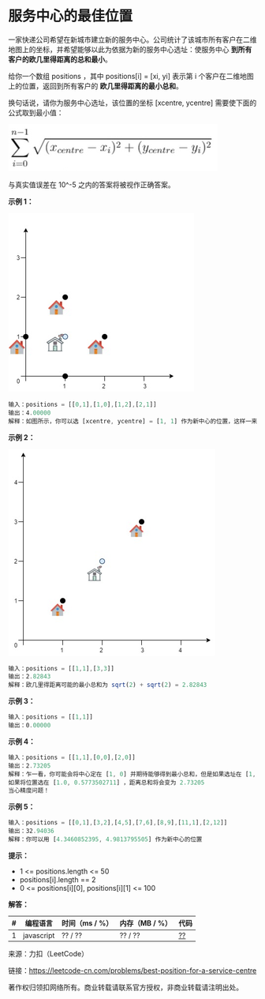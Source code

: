 # 服务中心的最佳位置

一家快递公司希望在新城市建立新的服务中心。公司统计了该城市所有客户在二维地图上的坐标，并希望能够以此为依据为新的服务中心选址：使服务中心 **到所有客户的欧几里得距离的总和最小**。

给你一个数组 positions ，其中 positions[i] = [xi, yi] 表示第 i 个客户在二维地图上的位置，返回到所有客户的 **欧几里得距离的最小总和**。

换句话说，请你为服务中心选址，该位置的坐标 [xcentre, ycentre] 需要使下面的公式取到最小值：

![问题描述](./question.jpg)

与真实值误差在 10^-5 之内的答案将被视作正确答案。

**示例 1：**

![示例1](./eg1.jpg)

``` javascript
输入：positions = [[0,1],[1,0],[1,2],[2,1]]
输出：4.00000
解释：如图所示，你可以选 [xcentre, ycentre] = [1, 1] 作为新中心的位置，这样一来到每个客户的距离就都是 1，所有距离之和为 4 ，这也是可以找到的最小值。
```

**示例 2：**

![示例2](./eg2.jpg)

``` javascript
输入：positions = [[1,1],[3,3]]
输出：2.82843
解释：欧几里得距离可能的最小总和为 sqrt(2) + sqrt(2) = 2.82843
```

**示例 3：**

``` javascript
输入：positions = [[1,1]]
输出：0.00000
```

**示例 4：**

``` javascript
输入：positions = [[1,1],[0,0],[2,0]]
输出：2.73205
解释：乍一看，你可能会将中心定在 [1, 0] 并期待能够得到最小总和，但是如果选址在 [1, 0] 距离总和为 3
如果将位置选在 [1.0, 0.5773502711] ，距离总和将会变为 2.73205
当心精度问题！
```

**示例 5：**

``` javascript
输入：positions = [[0,1],[3,2],[4,5],[7,6],[8,9],[11,1],[2,12]]
输出：32.94036
解释：你可以用 [4.3460852395, 4.9813795505] 作为新中心的位置
```

**提示：**

- 1 <= positions.length <= 50
- positions[i].length == 2
- 0 <= positions[i][0], positions[i][1] <= 100

**解答：**

**#**|**编程语言**|**时间（ms / %）**|**内存（MB / %）**|**代码**
--|--|--|--|--
1|javascript|?? / ??|?? / ??|[??](./javascript/ac_v1.js)

来源：力扣（LeetCode）

链接：https://leetcode-cn.com/problems/best-position-for-a-service-centre

著作权归领扣网络所有。商业转载请联系官方授权，非商业转载请注明出处。
